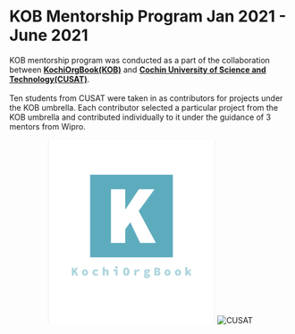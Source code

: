 # KOB Mentorship Program Jan 2021 - June 2021

KOB mentorship program was conducted as a part of the collaboration between [**KochiOrgBook(KOB)**](https://thekochiorgbook.github.io/KochiOrgBook/index.html) and **[Cochin University of Science and Technology(CUSAT)](https://www.cusat.ac.in/)**.
</br>
</br>
 Ten students from CUSAT were taken in as contributors for projects under the KOB umbrella. Each contributor selected a particular project from the KOB umbrella and contributed individually to it under the guidance of 3 mentors from Wipro. 
 

<center>

<img src="./images/logo.png" alt="KOB" style="width:300px; height=200px"/>
<img src="images/cusat.png" alt="CUSAT" style="width:550px; height:200px"/>
</center>

